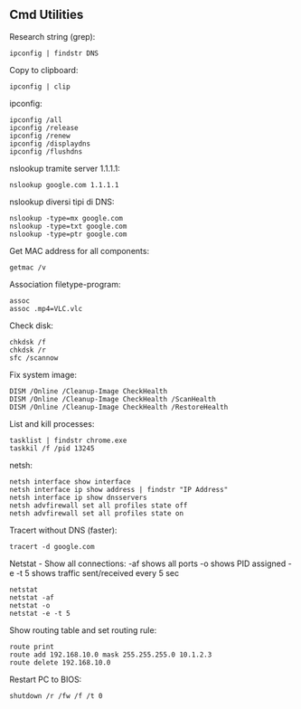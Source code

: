 Cmd Utilities
--------------------

Research string (grep):
```
ipconfig | findstr DNS
```

Copy to clipboard:
```
ipconfig | clip
```

ipconfig:
```
ipconfig /all
ipconfig /release
ipconfig /renew
ipconfig /displaydns
ipconfig /flushdns
```

nslookup tramite server 1.1.1.1:
```
nslookup google.com 1.1.1.1
```

nslookup diversi tipi di DNS:
```
nslookup -type=mx google.com
nslookup -type=txt google.com
nslookup -type=ptr google.com
```

Get MAC address for all components:
```
getmac /v
```

Association filetype-program:
```
assoc
assoc .mp4=VLC.vlc
```

Check disk:
```
chkdsk /f
chkdsk /r
sfc /scannow
```

Fix system image:
```
DISM /Online /Cleanup-Image CheckHealth
DISM /Online /Cleanup-Image CheckHealth /ScanHealth
DISM /Online /Cleanup-Image CheckHealth /RestoreHealth
```

List and kill processes:
```
tasklist | findstr chrome.exe
taskkil /f /pid 13245
```

netsh:
```
netsh interface show interface
netsh interface ip show address | findstr "IP Address"
netsh interface ip show dnsservers
netsh advfirewall set all profiles state off
netsh advfirewall set all profiles state on
```

Tracert without DNS (faster):
```
tracert -d google.com
```

Netstat - Show all connections:
-af shows all ports
-o shows PID assigned
-e -t 5 shows traffic sent/received every 5 sec
```
netstat
netstat -af
netstat -o
netstat -e -t 5
```

Show routing table and set routing rule:
```
route print
route add 192.168.10.0 mask 255.255.255.0 10.1.2.3
route delete 192.168.10.0
```
Restart PC to BIOS:
```
shutdown /r /fw /f /t 0
```
